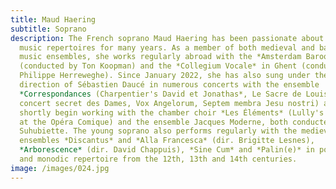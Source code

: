 ```yaml
---
title: Maud Haering
subtitle: Soprano
description: The French soprano Maud Haering has been passionate about early
  music repertoires for many years. As a member of both medieval and baroque
  music ensembles, she works regularly abroad with the *Amsterdam Baroque Choir*
  (conducted by Ton Koopman) and the *Collegium Vocale* in Ghent (conducted by
  Philippe Herreweghe). Since January 2022, she has also sung under the
  direction of Sébastien Daucé in numerous concerts with the ensemble
  *Correspondances (Charpentier's David et Jonathas*, Le Sacre de Louis XIV, Le
  concert secret des Dames, Vox Angelorum, Septem membra Jesu nostri) and will
  shortly begin working with the chamber choir *Les Éléments* (Lully's *Armide*
  at the Opéra Comique) and the ensemble Jacques Moderne, both conducted by Joël
  Suhubiette. The young soprano also performs regularly with the medieval music
  ensembles *Discantus* and *Alla Francesca* (dir. Brigitte Lesnes),
  *Arborescence* (dir. David Chappuis), *Sine Cum* and *Palin(e)* in polyphonic
  and monodic repertoire from the 12th, 13th and 14th centuries.
image: /images/024.jpg
---
```

